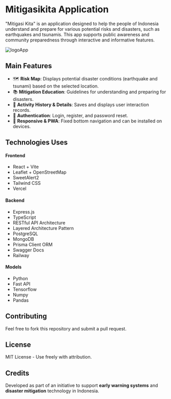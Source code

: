 # Mitigasikita Application

"Mitigasi Kita" is an application designed to help the people of Indonesia understand and prepare for various potential risks and disasters, such as earthquakes and tsunamis. This app supports public awareness and community preparedness through interactive and informative features.

![logoApp](./mitigasi-kita-app-frontend/public/logo-app.png)

## Main Features

- 🗺️ **Risk Map**: Displays potential disaster conditions (earthquake and tsunami) based on the selected location.
- 📚 **Mitigation Education**: Guidelines for understanding and preparing for disasters.
- 🧾 **Activity History & Details**: Saves and displays user interaction records.
- 🔐 **Authentication**: Login, register, and password reset.
- 📱 **Responsive & PWA**: Fixed bottom navigation and can be installed on devices.

## Technologies Uses

#### Frontend
- React + Vite
- Leaflet + OpenStreetMap
- SweetAlert2 
- Tailwind CSS
- Vercel

#### Backend
- Express.js  
- TypeScript  
- RESTful API Architecture
- Layered Architecture Pattern
- PostgreSQL
- MongoDB  
- Prisma Client ORM
- Swagger Docs
- Railway

#### Models
- Python
- Fast API
- Tensorflow
- Numpy
- Pandas

## Contributing

Feel free to fork this repository and submit a pull request.

## License

MIT License - Use freely with attribution.

## Credits

Developed as part of an initiative to support **early warning systems** and **disaster mitigation** technology in Indonesia.

